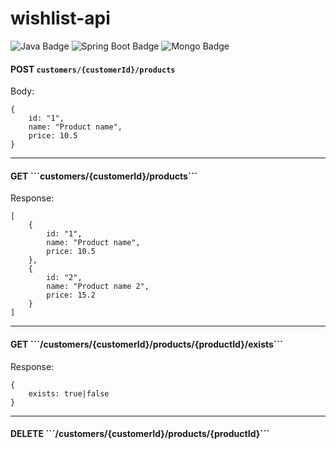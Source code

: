 # wishlist-api

![Java Badge](https://img.shields.io/badge/Java-21-blue)
![Spring Boot Badge](https://img.shields.io/badge/Spring_Boot-3.2.3-darkgreen)
![Mongo Badge](https://img.shields.io/badge/MongoDB-7.0.7-darkgreen)

#### POST ```customers/{customerId}/products```


Body:
```
{
    id: "1",
    name: "Product name",
    price: 10.5
}
```

<hr/>

<h4>GET
```customers/{customerId}/products```
</h4>

Response:
```
[
    {
        id: "1",
        name: "Product name",
        price: 10.5
    },
    {
        id: "2",
        name: "Product name 2",
        price: 15.2
    }
]
```
<hr/>

<h4>GET
```/customers/{customerId}/products/{productId}/exists```
</h4>


Response:
```
{
    exists: true|false
}
```

<hr/>

<h4>DELETE
```/customers/{customerId}/products/{productId}```
</h4>